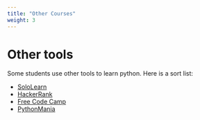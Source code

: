 ```yaml
---
title: "Other Courses"
weight: 3
---
```

# Other tools
Some students use other tools to learn python. Here is a sort list:
* [SoloLearn](https://www.sololearn.com/learning/1073)
* [HackerRank](https://www.hackerrank.com/)
* [Free Code Camp](https://www.freecodecamp.org/espanol/news/python-if-name-main/)
* [PythonMania](https://www.pythonmania.net/es/2017/03/05/guion-bajo-en-python/)